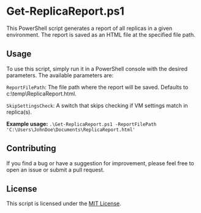 # Get-ReplicaReport.ps1
This PowerShell script generates a report of all replicas in a given environment. The report is saved as an HTML file at the specified file path.

## Usage
To use this script, simply run it in a PowerShell console with the desired parameters. The available parameters are:

`ReportFilePath`: The file path where the report will be saved. Defaults to c:\temp\ReplicaReport.html.

`SkipSettingsCheck`: A switch that skips checking if VM settings match in replica(s).

**Example usage:**
`.\Get-ReplicaReport.ps1 -ReportFilePath 'C:\Users\JohnDoe\Documents\ReplicaReport.html'`

## Contributing
If you find a bug or have a suggestion for improvement, please feel free to open an issue or submit a pull request.

## License
This script is licensed under the [MIT License](https://mit-license.org/).